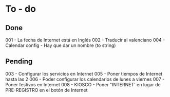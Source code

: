 # To - do

## Done
001 - La fecha de Internet está en Inglés
002 - Traducir al valenciano
004 - Calendar config - Hay que dar un nombre (to string)

## Pending
003 - Configurar los servicios en Internet
005 - Poner tiempos de Internet hasta las 2
006 - Poder configurar los calendarios de lunes a viernes
007 - Poner festivos en Internet
008 - KIOSCO - Poner "INTERNET' en lugar de PRE-REGISTRO en el botón de Internet

